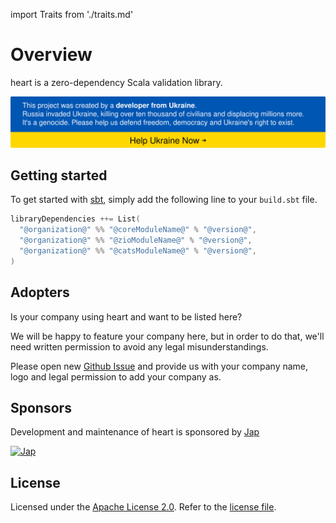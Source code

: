 import Traits from './traits.md'

# Overview

heart is a zero-dependency Scala validation library.

<Traits />

[![Stand With Ukraine](https://raw.githubusercontent.com/vshymanskyy/StandWithUkraine/main/banner-direct-single.svg)](https://stand-with-ukraine.pp.ua)

## Getting started

To get started with [sbt](https://scala-sbt.org), simply add the following line to your `build.sbt` file.

```scala
libraryDependencies ++= List(
  "@organization@" %% "@coreModuleName@" % "@version@",
  "@organization@" %% "@zioModuleName@" % "@version@",
  "@organization@" %% "@catsModuleName@" % "@version@",
)
```

## Adopters

Is your company using heart and want to be listed here?

We will be happy to feature your company here, but in order to do that, we'll need written permission to avoid any legal
misunderstandings.

Please open new [Github Issue](https://github.com/jap-company/heart/issues/new) and provide us with your company name,
logo and legal permission to add your company as.

## Sponsors

Development and maintenance of heart is sponsored by [Jap](http://jap.company)

[![](https://raw.githubusercontent.com/jap-company/heart/master/assets/jap-logo.png "Jap")](http://jap.company)

## License

Licensed under the [Apache License 2.0](https://www.apache.org/licenses/LICENSE-2.0.html). Refer to
the [license file](https://github.com/jap-company/heart/blob/master/LICENSE).

